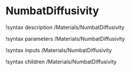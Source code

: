 # NumbatDiffusivity
!syntax description /Materials/NumbatDiffusivity

!syntax parameters /Materials/NumbatDiffusivity

!syntax inputs /Materials/NumbatDiffusivity

!syntax children /Materials/NumbatDiffusivity

